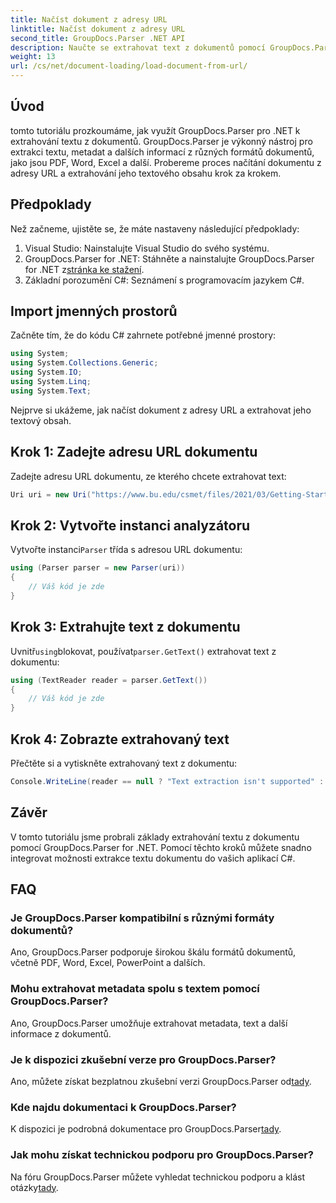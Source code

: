 ```yaml
---
title: Načíst dokument z adresy URL
linktitle: Načíst dokument z adresy URL
second_title: GroupDocs.Parser .NET API
description: Naučte se extrahovat text z dokumentů pomocí GroupDocs.Parser for .NET. Tento tutoriál popisuje načítání dokumentu z adresy URL a extrahování textu krok za krokem.
weight: 13
url: /cs/net/document-loading/load-document-from-url/
---
```

## Úvod
tomto tutoriálu prozkoumáme, jak využít GroupDocs.Parser pro .NET k extrahování textu z dokumentů. GroupDocs.Parser je výkonný nástroj pro extrakci textu, metadat a dalších informací z různých formátů dokumentů, jako jsou PDF, Word, Excel a další. Probereme proces načítání dokumentu z adresy URL a extrahování jeho textového obsahu krok za krokem.
## Předpoklady
Než začneme, ujistěte se, že máte nastaveny následující předpoklady:
1. Visual Studio: Nainstalujte Visual Studio do svého systému.
2.  GroupDocs.Parser for .NET: Stáhněte a nainstalujte GroupDocs.Parser for .NET z[stránka ke stažení](https://releases.groupdocs.com/parser/net/).
3. Základní porozumění C#: Seznámení s programovacím jazykem C#.

## Import jmenných prostorů
Začněte tím, že do kódu C# zahrnete potřebné jmenné prostory:
```csharp
using System;
using System.Collections.Generic;
using System.IO;
using System.Linq;
using System.Text;
```

Nejprve si ukážeme, jak načíst dokument z adresy URL a extrahovat jeho textový obsah.
## Krok 1: Zadejte adresu URL dokumentu
Zadejte adresu URL dokumentu, ze kterého chcete extrahovat text:
```csharp
Uri uri = new Uri("https://www.bu.edu/csmet/files/2021/03/Getting-Started-with-SQLite.pdf");
```
## Krok 2: Vytvořte instanci analyzátoru
 Vytvořte instanci`Parser` třída s adresou URL dokumentu:
```csharp
using (Parser parser = new Parser(uri))
{
    // Váš kód je zde
}
```
## Krok 3: Extrahujte text z dokumentu
 Uvnitř`using`blokovat, používat`parser.GetText()` extrahovat text z dokumentu:
```csharp
using (TextReader reader = parser.GetText())
{
    // Váš kód je zde
}
```
## Krok 4: Zobrazte extrahovaný text
Přečtěte si a vytiskněte extrahovaný text z dokumentu:
```csharp
Console.WriteLine(reader == null ? "Text extraction isn't supported" : reader.ReadToEnd());
```

## Závěr
V tomto tutoriálu jsme probrali základy extrahování textu z dokumentu pomocí GroupDocs.Parser for .NET. Pomocí těchto kroků můžete snadno integrovat možnosti extrakce textu dokumentu do vašich aplikací C#.

## FAQ
### Je GroupDocs.Parser kompatibilní s různými formáty dokumentů?
Ano, GroupDocs.Parser podporuje širokou škálu formátů dokumentů, včetně PDF, Word, Excel, PowerPoint a dalších.
### Mohu extrahovat metadata spolu s textem pomocí GroupDocs.Parser?
Ano, GroupDocs.Parser umožňuje extrahovat metadata, text a další informace z dokumentů.
### Je k dispozici zkušební verze pro GroupDocs.Parser?
 Ano, můžete získat bezplatnou zkušební verzi GroupDocs.Parser od[tady](https://releases.groupdocs.com/).
### Kde najdu dokumentaci k GroupDocs.Parser?
 K dispozici je podrobná dokumentace pro GroupDocs.Parser[tady](https://tutorials.groupdocs.com/parser/net/).
### Jak mohu získat technickou podporu pro GroupDocs.Parser?
Na fóru GroupDocs.Parser můžete vyhledat technickou podporu a klást otázky[tady](https://forum.groupdocs.com/c/parser/17).